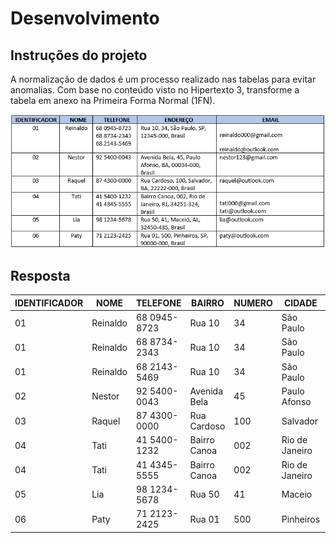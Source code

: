 # Desenvolvimento

## Instruções do projeto

A normalização de dados é um processo realizado nas tabelas para evitar anomalias. Com base no conteúdo visto no Hipertexto 3, transforme a tabela em anexo na Primeira Forma Normal (1FN).

![image](Imagem01_Atividade03_BancodeDadosI.png)

## Resposta

|IDENTIFICADOR|NOME|TELEFONE|BAIRRO|NUMERO|CIDADE|ESTADO|CEP|PAIS|EMAIL|
|---|---|---|---|---|---|---|---|---|---
|01|Reinaldo|68 0945-8723|Rua 10|34|São Paulo|SP|12345-000|Brasil|reinaldo@outlook.com
|01|Reinaldo|68 8734-2343|Rua 10|34|São Paulo|SP|12345-000|Brasil|reinaldo000@gmail.com
|01|Reinaldo|68 2143-5469|Rua 10|34|São Paulo|SP|12345-000|Brasil|reinaldo000@gmail.com
|02|Nestor|92 5400-0043|Avenida Bela|45|Paulo Afonso|BA|00034-000|Brasil|nestor123@gmail.com
|03|Raquel|87 4300-0000|Rua Cardoso|100|Salvador|BA|22222-000|Brasil|raquel@outlook.com
|04|Tati|41 5400-1232|Bairro Canoa|002|Rio de Janeiro|RJ|34251-324|Brasil|tati000@gmail.com
|04|Tati|41 4345-5555|Bairro Canoa|002|Rio de Janeiro|RJ|34251-324|Brasil|tati@outlook.com
|05|Lia|98 1234-5678|Rua 50|41|Maceio|AL|32450-435|Brasil|lia@outlook.com
|06|Paty|71 2123-2425|Rua 01|500|Pinheiros|SP|90000-000|Brasil|paty@outlook.com
